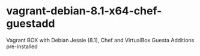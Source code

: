 # vagrant-debian-8.1-x64-chef-guestadd
Vagrant BOX with Debian Jessie (8.1), Chef and VirtualBox Guesta Additions pre-installed
